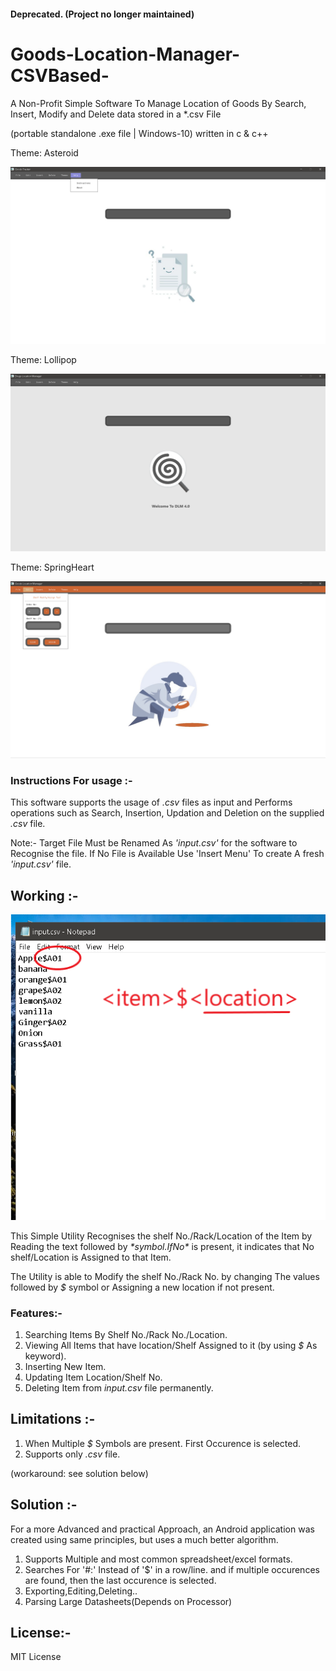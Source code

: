 #### Deprecated. (Project no longer maintained)

# Goods-Location-Manager-CSVBased-
A Non-Profit Simple Software To Manage Location of Goods By Search, Insert, Modify and Delete data stored in a *.csv File

(portable standalone .exe file | Windows-10)
written in c & c++

Theme: Asteroid

![Homepage](snap3.png)

Theme: Lollipop

![Homepage](home.png)

Theme: SpringHeart

![Homepage](snap1.png)

### Instructions For usage :-

This software supports the usage of *.csv* files as input and Performs operations such as Search, Insertion, Updation and Deletion on the supplied *.csv* file.

Note:- Target File Must be Renamed As *'input.csv'* for the software to Recognise the file.
If No File is Available Use 'Insert Menu' To create A fresh *'input.csv'* file.

## Working :-

![working](snap2.png)


This Simple Utility Recognises the shelf No./Rack/Location of the Item by Reading the text followed by *$* symbol.
If No *$* is present, it indicates that No shelf/Location is Assigned to that Item.

The Utility is able to Modify the shelf No./Rack No. by changing The values followed by *$* symbol or
Assigning a new location if not present.

### Features:-

1. Searching Items By Shelf No./Rack No./Location.
2. Viewing All Items that have location/Shelf Assigned to it (by using *$* As keyword).
3. Inserting New Item.
4. Updating Item Location/Shelf No.
5. Deleting Item from *input.csv* file permanently.

## Limitations :-

1. When Multiple *$* Symbols are present. First Occurence is selected.
2. Supports only *.csv* file.

(workaround: see solution below)

## Solution :-

For a more Advanced and practical Approach, an Android application was created using same principles, but uses a much better algorithm.

1. Supports Multiple and most common spreadsheet/excel formats.
2. Searches For '#:' Instead of '$' in a row/line. and if multiple occurences are found, then the last occurence is selected.
3. Exporting,Editing,Deleting..
4. Parsing Large Datasheets(Depends on Processor)



## License:-

MIT License
